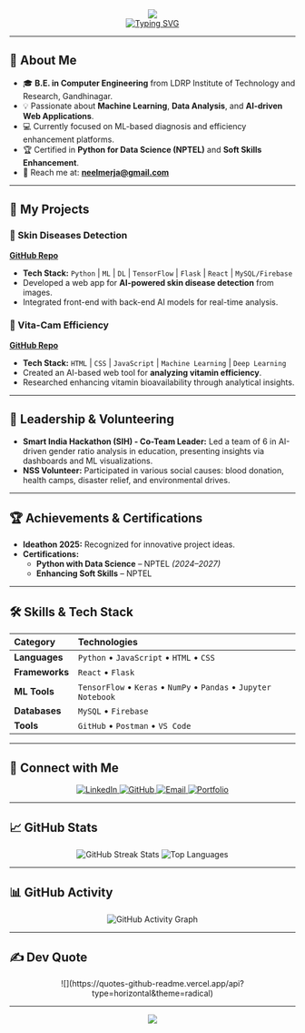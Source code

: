 <div align="center">
  <img src="https://capsule-render.vercel.app/api?type=burst&color=gradient&customColorList=E0BBE4,957DAD,D291BC,FFC72C&height=200&section=header&text=Neel%20Merja&fontSize=60&fontColor=fff&animation=twinkling&fontAlignY=35&desc=Full%20Stack%20Developer%20|%20AI%20Researcher&descAlignY=55&descSize=20"/>
</div>

<div align="center">
  <a href="https://git.io/typing-svg">
    <img src="https://readme-typing-svg.herokuapp.com/gh-readme-profile-generator-images/gh-readme-profile-generator-image-3.svg?font=JetBrains+Mono&weight=600&size=30&duration=3000&pause=1000&color=00E7FF&center=true&vCenter=true&width=435&lines=Machine+Learning+Researcher;AI+Web+Developer;Data+Driven+Problem+Solver" alt="Typing SVG"/>
  </a>
</div>

---

## 👋 About Me

* 🎓 **B.E. in Computer Engineering** from LDRP Institute of Technology and Research, Gandhinagar.
* 💡 Passionate about **Machine Learning**, **Data Analysis**, and **AI-driven Web Applications**.
* 💻 Currently focused on ML-based diagnosis and efficiency enhancement platforms.
* 🏆 Certified in **Python for Data Science (NPTEL)** and **Soft Skills Enhancement**.
* 📧 Reach me at: **[neelmerja@gmail.com](mailto:neelmerja@gmail.com)**

---

## 🚀 My Projects

### 🔬 Skin Diseases Detection
**[GitHub Repo](https://github.com/neel1112/skin_problem_detector)**
* **Tech Stack:** `Python` | `ML` | `DL` | `TensorFlow` | `Flask` | `React` | `MySQL/Firebase`
* Developed a web app for **AI-powered skin disease detection** from images.
* Integrated front-end with back-end AI models for real-time analysis.

### 💊 Vita-Cam Efficiency
**[GitHub Repo](https://github.com/neel1112/vitamin-deficiency-detector)**
* **Tech Stack:** `HTML` | `CSS` | `JavaScript` | `Machine Learning` | `Deep Learning`
* Created an AI-based web tool for **analyzing vitamin efficiency**.
* Researched enhancing vitamin bioavailability through analytical insights.

---

## 🌟 Leadership & Volunteering

* **Smart India Hackathon (SIH) - Co-Team Leader:** Led a team of 6 in AI-driven gender ratio analysis in education, presenting insights via dashboards and ML visualizations.
* **NSS Volunteer:** Participated in various social causes: blood donation, health camps, disaster relief, and environmental drives.

---

## 🏆 Achievements & Certifications

* **Ideathon 2025:** Recognized for innovative project ideas.
* **Certifications:**
    * **Python with Data Science** – NPTEL *(2024–2027)*
    * **Enhancing Soft Skills** – NPTEL

---

## 🛠️ Skills & Tech Stack

| Category      | Technologies                                    |
| :------------ | :---------------------------------------------- |
| **Languages** | `Python` • `JavaScript` • `HTML` • `CSS`      |
| **Frameworks**| `React` • `Flask`                               |
| **ML Tools** | `TensorFlow` • `Keras` • `NumPy` • `Pandas` • `Jupyter Notebook` |
| **Databases** | `MySQL` • `Firebase`                            |
| **Tools** | `GitHub` • `Postman` • `VS Code`                |

---

## 🤝 Connect with Me

<div align="center">
  <a href="https://www.linkedin.com/in/neel-merja-9b60aa273" target="_blank">
    <img src="https://img.shields.io/badge/LinkedIn-%230077B5.svg?logo=linkedin&logoColor=white" alt="LinkedIn">
  </a>
  <a href="https://github.com/neel1112" target="_blank">
    <img src="https://img.shields.io/badge/GitHub-%23121011.svg?logo=github&logoColor=white" alt="GitHub">
  </a>
  <a href="mailto:neelmerja@gmail.com" target="_blank">
    <img src="https://img.shields.io/badge/Email-D14836?logo=gmail&logoColor=white" alt="Email">
  </a>
  <a href="https://neelportfolio.vercel.app/" target="_blank">
    <img src="https://img.shields.io/badge/Portfolio-FF5722?logo=netlify&logoColor=white" alt="Portfolio">
  </a>
</div>

---

## 📈 GitHub Stats

<div align="center">
  <img src="https://streak-stats.demolab.com/?user=neel1112&theme=radical&hide_border=false" alt="GitHub Streak Stats"/>
  <img src="https://github-readme-stats.vercel.app/api/top-langs/?username=neel1112&theme=radical&hide_border=false&layout=compact" alt="Top Languages"/>
</div>

---

## 📊 GitHub Activity

<div align="center">
  <img src="https://github-contributions-rainbow-api.vercel.app/?username=neel1112&theme=dark" alt="GitHub Activity Graph"/>
</div>

---

## ✍️ Dev Quote

<div align="center">
  ![](https://quotes-github-readme.vercel.app/api?type=horizontal&theme=radical)
</div>

---

<div align="center">
  <img src="https://capsule-render.vercel.app/api?type=burst&color=gradient&customColorList=E0BBE4,957DAD,D291BC,FFC72C&height=100&section=footer"/>
</div>
